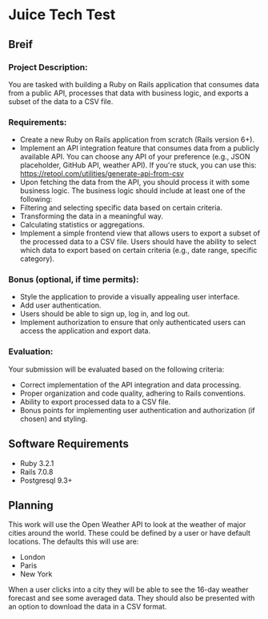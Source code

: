 # Juice Tech Test

## Breif

### Project Description:

You are tasked with building a Ruby on Rails application that consumes data from a public API, processes that data with business logic, and exports a subset of the data to a CSV file.

### Requirements:

* Create a new Ruby on Rails application from scratch (Rails version 6+).
* Implement an API integration feature that consumes data from a publicly available API. You can choose any API of your preference (e.g., JSON placeholder, GitHub API, weather API). If you're stuck, you can use this: https://retool.com/utilities/generate-api-from-csv
* Upon fetching the data from the API, you should process it with some business logic. The business logic should include at least one of the following:
* Filtering and selecting specific data based on certain criteria.
* Transforming the data in a meaningful way.
* Calculating statistics or aggregations.
* Implement a simple frontend view that allows users to export a subset of the processed data to a CSV file. Users should have the ability to select which data to export based on certain criteria (e.g., date range, specific category).

### Bonus (optional, if time permits):

* Style the application to provide a visually appealing user interface.
* Add user authentication.
* Users should be able to sign up, log in, and log out.
* Implement authorization to ensure that only authenticated users can access the application and export data.

### Evaluation:

Your submission will be evaluated based on the following criteria:

* Correct implementation of the API integration and data processing.
* Proper organization and code quality, adhering to Rails conventions.
* Ability to export processed data to a CSV file.
* Bonus points for implementing user authentication and authorization (if chosen) and styling.

## Software Requirements

* Ruby 3.2.1
* Rails 7.0.8
* Postgresql 9.3+

## Planning

This work will use the Open Weather API to look at the weather of major cities around the world. These could be defined by a user or have default locations. The defaults this will use are:

* London
* Paris
* New York

When a user clicks into a city they will be able to see the 16-day weather forecast and see some averaged data. They should also be presented with an option 
to download the data in a CSV format.


